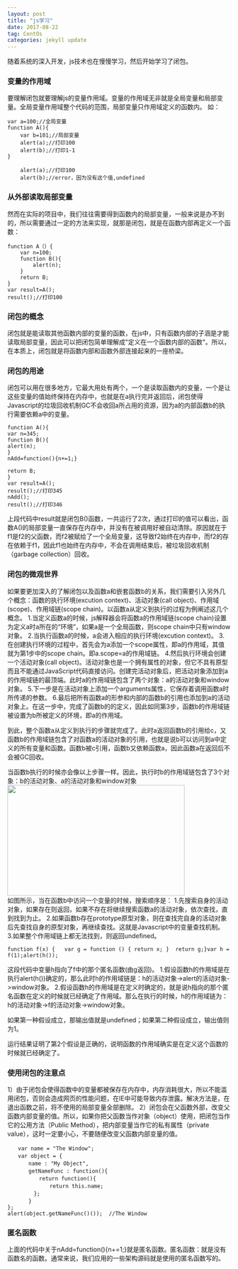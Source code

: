 ```yaml
---
layout: post
title: "js学习"
date: 2017-08-22
tag: CentOs
categories: jekyll update
---
```

随着系统的深入开发，js技术也在慢慢学习，然后开始学习了闭包。
### 变量的作用域
要理解闭包就要理解js的变量作用域。变量的作用域无非就是全局变量和局部变量。全局变量作用域整个代码的范围，局部变量只作用域定义的函数内。
如：

```
var a=100;//全局变量
function A(){
    var b=101;//局部变量
    alert(a);//打印100
    alert(b);//打印1-1
}

    alert(a);//打印100
    alert(b);//error，因为没有这个值,undefined
```
### 从外部读取局部变量
然而在实际的项目中，我们往往需要得到函数内的局部变量，一般来说是办不到的，所以需要通过一定的方法来实现，就那是闭包，就是在函数内部再定义一个函数：

```
function A（）{
    var n=100;
    function B(){
        alert(n);
    }
    return B;
}
var result=A();
result();//打印100
```
### 闭包的概念
闭包就是能读取其他函数内部的变量的函数，在js中，只有函数内部的子涵是才能读取局部变量，因此可以把闭包简单理解成"定义在一个函数内部的函数"。所以，在本质上，闭包就是将函数内部和函数外部连接起来的一座桥梁。
### 闭包的用途
闭包可以用在很多地方，它最大用处有两个，一个是读取函数内的变量，一个是让这些变量的值始终保持在内存中，也就是在a执行完并返回后，闭包使得Javascript的垃圾回收机制GC不会收回a所占用的资源，因为a的内部函数b的执行需要依赖a中的变量。

```
function A(){
var n=345;
function B(){
alert(n);
}
nAdd=function(){n+=1;}

return B;
}
var result=A();
result();//打印345
nAdd();
result();//打印346
```
上段代码中result就是闭包B()函数，一共运行了2次，通过打印的值可以看出，函数A()的局部变量一直保存在内存中，并没有在被调用好被自动清除。原因就在于f1是f2的父函数，而f2被赋给了一个全局变量，这导致f2始终在内存中，而f2的存在依赖于f1，因此f1也始终在内存中，不会在调用结束后，被垃圾回收机制（garbage collection）回收。

### 闭包的微观世界

如果要更加深入的了解闭包以及函数a和嵌套函数b的关系，我们需要引入另外几个概念：函数的执行环境(excution context)、活动对象(call object)、作用域(scope)、作用域链(scope chain)。以函数a从定义到执行的过程为例阐述这几个概念。
 1.当定义函数a的时候，js解释器会将函数a的作用域链(scope chain)设置为定义a时a所在的“环境”，如果a是一个全局函数，则scope chain中只有window对象。
 2.当执行函数a的时候，a会进入相应的执行环境(excution context)。 
3.在创建执行环境的过程中，首先会为a添加一个scope属性，即a的作用域，其值就为第1步中的scope chain。即a.scope=a的作用域链。 
4.然后执行环境会创建一个活动对象(call object)。活动对象也是一个拥有属性的对象，但它不具有原型而且不能通过JavaScript代码直接访问。创建完活动对象后，把活动对象添加到a的作用域链的最顶端。此时a的作用域链包含了两个对象：a的活动对象和window对象。
 5.下一步是在活动对象上添加一个arguments属性，它保存着调用函数a时所传递的参数。 
6.最后把所有函数a的形参和内部的函数b的引用也添加到a的活动对象上。在这一步中，完成了函数b的的定义，因此如同第3步，函数b的作用域链被设置为b所被定义的环境，即a的作用域。 

到此，整个函数a从定义到执行的步骤就完成了。此时a返回函数b的引用给c，又函数b的作用域链包含了对函数a的活动对象的引用，也就是说b可以访问到a中定义的所有变量和函数。函数b被c引用，函数b又依赖函数a，因此函数a在返回后不会被GC回收。
 
当函数b执行的时候亦会像以上步骤一样。因此，执行时b的作用域链包含了3个对象：b的活动对象、a的活动对象和window对象
<img src="/images/posts/markdown/bibao.jpg" height="250" width="400">  
如图所示，当在函数b中访问一个变量的时候，搜索顺序是：
 1.先搜索自身的活动对象，如果存在则返回，如果不存在将继续搜索函数a的活动对象，依次查找，直到找到为止。 
2.如果函数b存在prototype原型对象，则在查找完自身的活动对象后先查找自身的原型对象，再继续查找。这就是Javascript中的变量查找机制。 
3.如果整个作用域链上都无法找到，则返回undefined。 

```
function f(x) {   var g = function () { return x; }  return g;}var h = f(1);alert(h()); 
```
这段代码中变量h指向了f中的那个匿名函数(由g返回)。
 1.假设函数h的作用域是在执行alert(h())确定的，那么此时h的作用域链是：h的活动对象->alert的活动对象->window对象。 
2.假设函数h的作用域是在定义时确定的，就是说h指向的那个匿名函数在定义的时候就已经确定了作用域。那么在执行的时候，h的作用域链为：h的活动对象->f的活动对象->window对象。 

如果第一种假设成立，那输出值就是undefined；如果第二种假设成立，输出值则为1。
 
运行结果证明了第2个假设是正确的，说明函数的作用域确实是在定义这个函数的时候就已经确定了。

### 使用闭包的注意点
1）由于闭包会使得函数中的变量都被保存在内存中，内存消耗很大，所以不能滥用闭包，否则会造成网页的性能问题，在IE中可能导致内存泄露。解决方法是，在退出函数之前，将不使用的局部变量全部删除。
2）闭包会在父函数外部，改变父函数内部变量的值。所以，如果你把父函数当作对象（object）使用，把闭包当作它的公用方法（Public Method），把内部变量当作它的私有属性（private value），这时一定要小心，不要随便改变父函数内部变量的值。


```
　　var name = "The Window";   
　　var object = {   
　　　　name : "My Object",   
　　　　getNameFunc : function(){   
　　　　　　return function(){   
　　　　　　　　return this.name;   
　　　　　};   
　　　　}   
};   
alert(object.getNameFunc()());  //The Window
```
### 匿名函数
上面的代码中关于nAdd=function(){n+=1;}就是匿名函数。匿名函数：就是没有函数名的函数。通常来说，我们应用的一些架构源码就是使用的匿名函数写的。